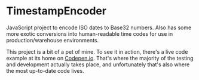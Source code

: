 # TimestampEncoder
JavaScript project to encode ISO dates to Base32 numbers.
Also has some more exotic conversions into human-readable time codes for use in production/warehouse environments.

This project is a bit of a pet of mine. To see it in action, there's a live code example at its home on 
[Codepen.io](https://codepen.io/iLikeToBeAnonymous/pen/eYdqVow). That's where the majority of the testing and 
development actually takes place, and unfortunately that's also where the most up-to-date code lives.
